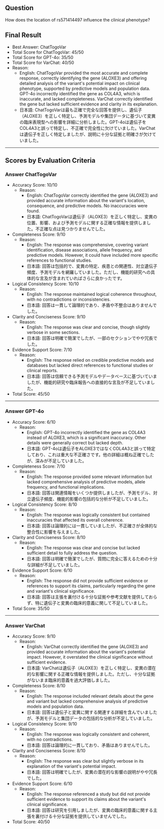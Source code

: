 ## Question

How does the location of rs571414497 influence the clinical phenotype?

## Final Result

- Best Answer: ChatTogoVar
- Total Score for ChatTogoVar: 45/50
- Total Score for GPT-4o: 35/50
- Total Score for VarChat: 40/50
- Reason:
  - English: ChatTogoVar provided the most accurate and complete response, correctly identifying the gene (ALOXE3) and offering detailed analysis of the variant's potential impact on clinical phenotype, supported by predictive models and population data. GPT-4o incorrectly identified the gene as COL4A3, which is inaccurate, and lacked completeness. VarChat correctly identified the gene but lacked sufficient evidence and clarity in its explanation.
  - 日本語: ChatTogoVarは最も正確で完全な回答を提供し、遺伝子（ALOXE3）を正しく特定し、予測モデルや集団データに基づいて変異の臨床表現型への影響を詳細に分析しました。GPT-4oは遺伝子をCOL4A3と誤って特定し、不正確で完全性に欠けていました。VarChatは遺伝子を正しく特定しましたが、説明に十分な証拠と明確さが欠けていました。

---

## Scores by Evaluation Criteria

### Answer ChatTogoVar
- Accuracy Score: 10/10
  - Reason: 
    - English: ChatTogoVar correctly identified the gene (ALOXE3) and provided accurate information about the variant's location, consequence, and predictive models. No inaccuracies were found.
    - 日本語: ChatTogoVarは遺伝子（ALOXE3）を正しく特定し、変異の位置、影響、および予測モデルに関する正確な情報を提供しました。不正確な点は見つかりませんでした。
- Completeness Score: 9/10
  - Reason: 
    - English: The response was comprehensive, covering variant identification, disease associations, allele frequency, and predictive models. However, it could have included more specific references to functional studies.
    - 日本語: 回答は包括的で、変異の特定、疾患との関連性、対立遺伝子頻度、予測モデルを網羅していました。ただし、機能的研究への具体的な言及が含まれていればさらに良かったです。
- Logical Consistency Score: 10/10
  - Reason: 
    - English: The response maintained logical coherence throughout, with no contradictions or inconsistencies.
    - 日本語: 回答は一貫して論理的であり、矛盾や不整合はありませんでした。
- Clarity and Conciseness Score: 9/10
  - Reason: 
    - English: The response was clear and concise, though slightly verbose in some sections.
    - 日本語: 回答は明確で簡潔でしたが、一部のセクションでやや冗長でした。
- Evidence Support Score: 7/10
  - Reason: 
    - English: The response relied on credible predictive models and databases but lacked direct references to functional studies or clinical reports.
    - 日本語: 回答は信頼できる予測モデルやデータベースに基づいていましたが、機能的研究や臨床報告への直接的な言及が不足していました。
- Total Score: 45/50

---

### Answer GPT-4o
- Accuracy Score: 6/10
  - Reason: 
    - English: GPT-4o incorrectly identified the gene as COL4A3 instead of ALOXE3, which is a significant inaccuracy. Other details were generally correct but lacked depth.
    - 日本語: GPT-4oは遺伝子をALOXE3ではなくCOL4A3と誤って特定しており、これは重大な不正確さです。他の詳細は概ね正確でしたが、深みが不足していました。
- Completeness Score: 7/10
  - Reason: 
    - English: The response provided some relevant information but lacked comprehensive analysis of predictive models, allele frequency, and functional implications.
    - 日本語: 回答は関連情報をいくつか提供しましたが、予測モデル、対立遺伝子頻度、機能的影響の包括的な分析が不足していました。
- Logical Consistency Score: 8/10
  - Reason: 
    - English: The response was logically consistent but contained inaccuracies that affected its overall coherence.
    - 日本語: 回答は論理的には一貫していましたが、不正確さが全体的な整合性に影響を与えました。
- Clarity and Conciseness Score: 8/10
  - Reason: 
    - English: The response was clear and concise but lacked sufficient detail to fully address the question.
    - 日本語: 回答は明確で簡潔でしたが、質問に完全に答えるための十分な詳細が不足していました。
- Evidence Support Score: 6/10
  - Reason: 
    - English: The response did not provide sufficient evidence or references to support its claims, particularly regarding the gene and variant's clinical significance.
    - 日本語: 回答は主張を裏付ける十分な証拠や参考文献を提供しておらず、特に遺伝子と変異の臨床的意義に関して不足していました。
- Total Score: 35/50

---

### Answer VarChat
- Accuracy Score: 9/10
  - Reason: 
    - English: VarChat correctly identified the gene (ALOXE3) and provided accurate information about the variant's potential impact. However, it overstated the clinical significance without sufficient evidence.
    - 日本語: VarChatは遺伝子（ALOXE3）を正しく特定し、変異の潜在的な影響に関する正確な情報を提供しました。ただし、十分な証拠がないまま臨床的意義を過大評価しました。
- Completeness Score: 8/10
  - Reason: 
    - English: The response included relevant details about the gene and variant but lacked comprehensive analysis of predictive models and population data.
    - 日本語: 回答は遺伝子と変異に関する関連する詳細を含んでいましたが、予測モデルと集団データの包括的な分析が不足していました。
- Logical Consistency Score: 9/10
  - Reason: 
    - English: The response was logically consistent and coherent, with no contradictions.
    - 日本語: 回答は論理的に一貫しており、矛盾はありませんでした。
- Clarity and Conciseness Score: 8/10
  - Reason: 
    - English: The response was clear but slightly verbose in its explanation of the variant's potential impact.
    - 日本語: 回答は明確でしたが、変異の潜在的な影響の説明がやや冗長でした。
- Evidence Support Score: 6/10
  - Reason: 
    - English: The response referenced a study but did not provide sufficient evidence to support its claims about the variant's clinical significance.
    - 日本語: 回答は研究を引用しましたが、変異の臨床的意義に関する主張を裏付ける十分な証拠を提供していませんでした。
- Total Score: 40/50